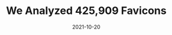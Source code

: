 ---
date: 2021-10-20
hidden: true
tags:
  - images
  - favicons
target_url: https://iconmap.io/blog
title: We Analyzed 425,909 Favicons
---